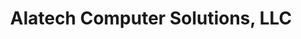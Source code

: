 ---
title: "Alatech Computer Solutions, LLC"
url: /northport/alatech-computer-solutions-llc/
shop: Computer
---